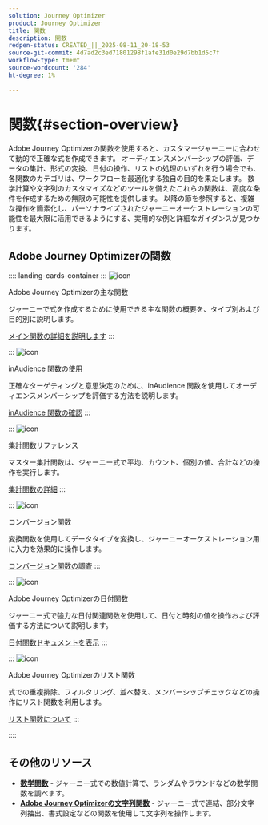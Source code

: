 ```yaml
---
solution: Journey Optimizer
product: Journey Optimizer
title: 関数
description: 関数
redpen-status: CREATED_||_2025-08-11_20-18-53
source-git-commit: 4d7ad2c3ed71801298f1afe31d0e29d7bb1d5c7f
workflow-type: tm+mt
source-wordcount: '284'
ht-degree: 1%

---
```



# 関数{#section-overview}

Adobe Journey Optimizerの関数を使用すると、カスタマージャーニーに合わせて動的で正確な式を作成できます。 オーディエンスメンバーシップの評価、データの集計、形式の変換、日付の操作、リストの処理のいずれを行う場合でも、各関数のカテゴリは、ワークフローを最適化する独自の目的を果たします。 数学計算や文字列のカスタマイズなどのツールを備えたこれらの関数は、高度な条件を作成するための無限の可能性を提供します。 以降の節を参照すると、複雑な操作を簡素化し、パーソナライズされたジャーニーオーケストレーションの可能性を最大限に活用できるようにする、実用的な例と詳細なガイダンスが見つかります。

## Adobe Journey Optimizerの関数

:::: landing-cards-container
:::
![icon](https://cdn.experienceleague.adobe.com/icons/code-branch.svg?lang=ja)

Adobe Journey Optimizerの主な関数

ジャーニーで式を作成するために使用できる主な関数の概要を、タイプ別および目的別に説明します。

[メイン関数の詳細を説明します](../using/building-journeys/expression/functions.md)
:::

:::
![icon](https://cdn.experienceleague.adobe.com/icons/bullseye.svg?lang=ja)

inAudience 関数の使用

正確なターゲティングと意思決定のために、inAudience 関数を使用してオーディエンスメンバーシップを評価する方法を説明します。

[inAudience 関数の確認](../using/building-journeys/functions/functioninaudience.md)
:::

:::
![icon](https://cdn.experienceleague.adobe.com/icons/chart-line.svg?lang=ja)

集計関数リファレンス

マスター集計関数は、ジャーニー式で平均、カウント、個別の値、合計などの操作を実行します。

[集計関数の詳細](aggregation-landing-page.md)
:::

:::
![icon](https://cdn.experienceleague.adobe.com/icons/exchange-alt.svg?lang=ja)

コンバージョン関数

変換関数を使用してデータタイプを変換し、ジャーニーオーケストレーション用に入力を効果的に操作します。

[コンバージョン関数の調査](conversion-landing-page.md)
:::

:::
![icon](https://cdn.experienceleague.adobe.com/icons/calendar-alt.svg?lang=ja)

Adobe Journey Optimizerの日付関数

ジャーニー式で強力な日付関連関数を使用して、日付と時刻の値を操作および評価する方法について説明します。

[日付関数ドキュメントを表示](date-landing-page.md)
:::

:::
![icon](https://cdn.experienceleague.adobe.com/icons/list-check.svg?lang=ja)

Adobe Journey Optimizerのリスト関数

式での重複排除、フィルタリング、並べ替え、メンバーシップチェックなどの操作にリスト関数を利用します。

[リスト関数について](list-landing-page.md)
:::

::::


## その他のリソース

- **[数学関数](math-landing-page.md)** - ジャーニー式での数値計算で、ランダムやラウンドなどの数学関数を調べます。
- **[Adobe Journey Optimizerの文字列関数](string-landing-page.md)** - ジャーニー式で連結、部分文字列抽出、書式設定などの関数を使用して文字列を操作します。
